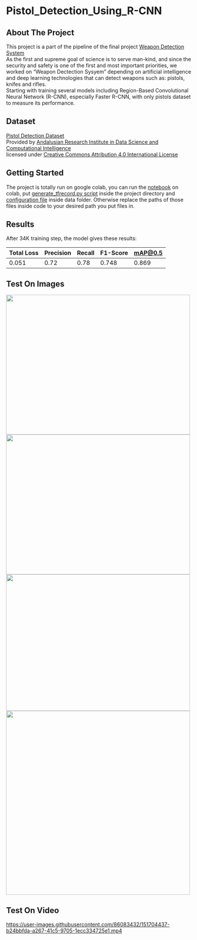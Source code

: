 # Pistol_Detection_Using_R-CNN

## About The Project
This project is a part of the pipeline of the final project [Weapon Detection System](https://github.com/wssam-hassan/YoloV4-Weapons-Detection)<br>
As the first and supreme goal of science is to serve man-kind, and since the security and safety is one of the first and most important priorities, we worked on “Weapon Dectection Sysyem” depending on artificial intelligence and deep learning technologies that can detect weapons such as: pistols, knifes and rifles.<br>
Starting with training several models including Region-Based Convolutional Neural Network (R-CNN), especially Faster R-CNN, with only pistols dataset to measure its performance.

## Dataset
[Pistol Detection Dataset](https://github.com/ari-dasci/OD-WeaponDetection/tree/master/Pistol%20detection)<br>
Provided by [Andalusian Research Institute in Data Science and Computational Intelligence](https://dasci.es/)<br>
licensed under [Creative Commons Attribution 4.0 International License](https://creativecommons.org/licenses/by-sa/4.0/)

## Getting Started
The project is totally run on google colab, you can run the [notebook](Pistol_Detection_Using_Faster_R_CNN.ipynb) on colab,
put [generate_tfrecord.py script](generate_tfrecord.py) inside the project directory and [configuration file](faster_rcnn_resnet50_v1_640x640_coco17_tpu-8.config) inside data folder.
Otherwise replace the paths of those files inside code to your desired path you put files in.

## Results
After 34K training step, the model gives these results:

|   Total Loss  |   Precision   |     Recall    |     F1-Score  |     mAP@0.5 |
| ------------- | ------------- | ------------- | ------------- | ----------- |
|   0.051       |    0.72       |     0.78      |     0.748     |   0.869     |

## Test On Images
<img src="https://drive.google.com/uc?export=view&id=1V9DxyoD6rKbjU4Ar_V2b4EglWn0FqwNA" width="500" height="380"><img src="https://drive.google.com/uc?export=view&id=1gmd4jrxluWBKo8uc7zP_A9PTVb82ae4i" width="500" height="380">
<br>
<img src="https://drive.google.com/uc?export=view&id=1927jkrbfAs5rUh24gbbSNvIhjhTalILw" width="500" height="371"><img src="https://drive.google.com/uc?export=view&id=1u8fWBcIRBxM0huwTqlculgcx1PRjWu_S" width="500">

## Test On Video
https://user-images.githubusercontent.com/86083432/151704437-b24bbfda-a267-41c5-9705-1ecc334725e1.mp4
